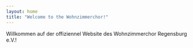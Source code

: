 ```yaml
---
layout: home
title: "Welcome to the Wohnzimmerchor!"
---
```


Willkommen auf der offiziennel Website des Wohnzimmerchor Regensburg e.V.!
